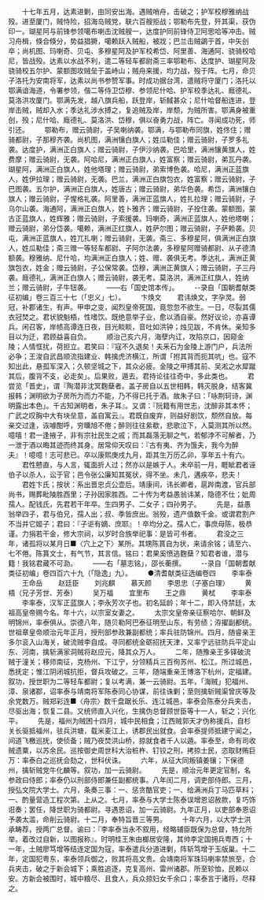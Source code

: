 <!-- { "loadSidebar": true } -->
　　十七年五月，达素进剿，由同安出海。遇贼哨舟，击破之；护军校穆雅纳战殁。进至厦门，贼恃险，招海岛贼党，联六百艘拒战；鄂勒布先登，歼其渠，获伪印一。瑚星阿与前锋参领噶布喇击沈贼艘一，达度护同前锋侍卫阿思哈等冲击。贼习舟楫，倏合倏分，势益猖獗，噶赖跃入贼船，被戕；巴兰击贼鷁于首，中矢创卒；尚机图、玛喇奇、贝屯、多穆星阿及护军校希岱、阿里善、海通阿、骁骑校哈尼，皆战殁。达素以水战不利，遣二等轻车都尉斋三率鄂勒布、达度护、瑚星阿及骁骑校五尔护、蒙额图攻贼垒于盖峙山；贼舟来援，均力战，殁于阵。七月，命贝子洛托为安南将军，达素以尚书参赞军事。时成功据台湾，遣贼将守厦门；洛托以鄂满谙海道，令署参领，偕二等侍卫岱穆、参领尼什哈、护军校季达礼、廕德礼、莫洛洪攻厦门。鄂满先发，越八旗兵船，跃登岸，斩馘甚众；尼什哈督船连进，登岸击贼，贼却入水；季达礼涉水搏之，复追贼及岸，岸颓，为贼所害。鄂满身被重创，殁；尼什哈、廕德礼、莫洛洪、岱穆，俱以奋勇力战，阵亡。寻闻成功死，师引还。
　　鄂勒布，赠云骑尉，子吴喇纳袭。鄂满，与鄂勒布同旗，姓佟住；赠骑都尉，子那穆齐袭。尚机图，满洲镶白旗人；姓瓜勒佳；赠云骑尉，子罗多礼袭。达度护，满洲正白旗人；赠云骑尉，子伊沙纳袭。巴哈里，满洲镶黄旗人，姓费摩；赠云骑尉，无袭。阿哈尼，满洲正白旗人，姓富察；赠云骑尉，弟瓦丹袭。瑚星阿，满洲正白旗人，姓他塔理；赠云骑尉，弟索博色袭。哈尼，满洲正蓝旗人，姓伊拉理；赠云骑尉，无袭。巴兰，满洲正白旗包衣，姓富察；赠云骑尉，子巴图袭。五尔护，满洲正白旗人，姓唐古；赠云骑尉，弟华色袭。希岱，满洲镶白旗人；赠云骑尉，子惺格礼袭。阿里善，满洲正蓝旗人，姓扎拉理；赠云骑尉，子乌尔山袭。海通阿，满洲正白旗人，姓卜雅齐；赠云骑尉，子拴住袭。蒙额图，蒙古正蓝旗人，姓辉雅；赠云骑尉，子索援袭。玛喇奇，满洲正蓝旗人，姓他塔喇；赠云骑尉，弟分岱袭。噶赖，满洲正红旗人，姓萨尔图；赠云骑尉，子萨赖袭。贝屯，满洲正蓝旗人，姓兀扎喇；赠云骑尉，无袭。斋三、多穆星阿，俱满洲正白旗人，姓瓜勒佳；斋三赠一等轻车都尉、子阿尔法袭，多穆星阿赠骑都尉、从子德清额袭。穆雅纳、尼什哈，均满洲正白旗人；姓、赠、袭俱无考。季达礼，满洲正黄旗包衣，姓金；赠云骑尉，子公保常袭。岱穆，满洲正黄旗人；赠云骑尉，子三丹袭。廕德礼，满洲正白旗人；赠云骑尉，袭无考。莫洛洪，满洲正红旗人，姓纳兰；赠云骑尉，子牛钮袭。
　　——右「国史馆本传」。
　　--录自「国朝耆献类征初编」卷三百三十七（「忠义」七）。
　　卞焕文
　　君讳焕文，字孕灵。弱冠，补郡诸生，有声。甲申之变，闻烈皇帝死国，竟忽忽不欲生。一日，尽裂其儒衣冠焚之。君状貌魁梧，性嗜饮。既绝意举子业，愈以酒自豪。然好议论，亦喜谭兵。闲召客，岸帻高谭连日夜，目光睒睒，音吐如洪钟；烛见跋，不肯休。亲知多目以为迂，君顾益喜自负。
　　顺治己亥六月，海孽内讧，攻陷京口，因窥金陵；人情恇扰，荷担立。君笑曰：『寇不久退矣！夫釆石为金陵上游门户，兵法所必争；王浚自武昌顺流指建业、韩擒虎济横江，所谓「拊其背而扼其吭」也。寇不知出此，悬孤军深入；久顿坚城之下，其众必疲。金陵之甲搏其前、吴淞之水犀蹴其后，腹背不支，必走矣」。后果败，遁去。君持论往往奇中，多此类也。
　　君尝览「晋史」，谓『陶潜非沈冥麴蘖者。盖子房自以五世相韩，韩灭脱身，结客冀报韩；渊明欲为子房所为而力不能，乃不得已托于酒。故朱子曰：「咏荆轲诗，渊明露出本色」。千古知渊明者，朱子耳』。又谓：『阮籍有用世志，沈醉非其本怀；广武之叹胸中大有块垒意，盖自寓云』。君既自废弃，则益好剧饮，颓然自放。每亲交过逢，诙噱酣呼，穷曛旭不倦；醉则往往絫欷，悲歌泣下，人莫测其所以然。噫嘻！君一逢掖子，非有宗社民生之戚；而其磊落无聊之气，若郁浡不可解者，乃一泄于酒以晦其迹而终其身。居常仰天叹曰：『古有夷、齐为饿夫，我今为醉夫』！噫噫！志可悲已。卒以康熙庚戌九月，距其生万历乙卯，享年五十有六。
　　君性戆直，与人言，辄面折人过；然亦以是嫉于人。未卒前一月，睚眦君者诬伯子以杀人，讼于官；邑令张公廉知其冤状，得不坐。未几，遘疾卒，悲夫！
　　君姓卞氏；按状：系出晋忠贞公壶后。靖康间，讳长卿者，扈跸南渡，官兵部尚书，赐葬毗陵胜西里；子孙因家胜西。二十传为考益愚翁讳某，隐德不仕；妣周孺人。配钱氏，先君若干年卒。生四男子、二女子；四孙男子。
　　先是，益愚翁举四子，君与伯兄，孺人出；叔、季皆庶出。翁殁，遗产值数千金。或谓君割产不当并它姬子；君曰：『子讵有嫡、庶耶』！卒均分之。孺人亡，事庶母陈，极恭谨。力捐若干金，修大宗祠，以岁时合族举祀事：是皆可书者。
　　君没之三年，诸孤将以某月日■〈穴上之下〉某所。其甥陈篔自为状，来请余铭；请至六、七不倦。陈篔文士，有气节，其言信。铭曰：君果奚愤逃麴蘖？知君者谁，潜与籍！我铭君藏不可泐。
　　——右「墓志铭」，邵长蘅撰。
　　--录自「国朝耆献类征初编」卷四百六十九（「隐逸」九）。
　　●清耆献类征选编卷四
　　李率泰
　　王命岳
　　赵廷臣
　　刘兆麒
　　慕天颜
　　李思忠（子塞白理）
　　黄梧（兄子芳世、芳泰）
　　吴万福
　　宜里布
　　王之鼎
　　黄栻
　　李率泰
　　李率泰，汉军正蓝旗人；李永芳次子也。初名延龄；年十二，即入侍禁廷，太祖高皇帝赐今名。年十六，以宗室女妻之。
　　太宗文皇帝亲征察哈尔、朝鲜及明锦州，率泰俱从。崇德八年，随贝勒阿巴泰征明至山东，有劳绩；洊擢副都统。世祖章皇帝顺治元年正月，授刑部参政兼副都统；率兵驻防锦州。四月，随睿亲王多尔衮入山海关，破流贼李自成。寻同都统金砺招抚天津，又率宁远驻防兵平定山东、河南，擒斩满家洞贼将赵应元，降其众万人。
　　二年，随豫亲王多铎破流贼于潼关；移师南征，克杨州、下江宁，分领精兵三百徇苏州、松江。所过城邑，悉抚定；惟江阴闭城抗拒，督兵攻破之。三年，随端重亲王博洛下杭州，定福建。叙功，授世职为二等轻车都尉；复以考满，兼一云骑尉。五年，「海贼」犯福州、漳、泉诸郡，诏率泰与靖南将军陈泰同心协谋，前往诛剿；至则擒斩贼渠曾庆等及余党数万。贼郑彩连■〈舟宗〉数千盘踞长乐、连江城邑，率泰会陈泰分兵夹击，尽驱出海；恢复二县。又统师直入兴化，生擒伪总督顾世臣等十一人，斩之；兴化平。
　　先是，福州为贼困十四月，城中民相食；江西贼郭天才伪称援兵，自杉关长驱抵福州，驻兵洪塘，载米麦江上，诱郡民出就食。会率泰提师抵建宁闻之，间道飞檄巡抚，使侦备；贼乃夜焚洪山桥，掠就食者千人以遁。率泰至，命有司收贼遗粟，以苏余民。巡按御史周世科大治桩杵、钉铰之刑，拷掠士民，恣取财贿巨万：率泰白之巡抚会劾之，世科伏诛。
　　六年，从征大同叛镇姜镶；下保德州，擒斩贼党牛化麟等。叙功，加一云骑尉。
　　先是，顺治元年更定官制，名参政曰侍郎；率泰仍以刑部侍郎兼任副都统事。八年闰二月，调吏部侍郎。三月，授弘文院大学士。六月，条奏三事：一、惩贪酷官吏；一、给满洲兵丁马匹草料；一、酌量营造工程次第。上从之。七月，率泰与大学士陈泰误增恩诏赦款，复巧饰诳奏；罢任，降世职为骑都尉。寻遇恩诏，加一云骑尉。九年正月，以吏部奉恩诏予袭太滥，命削云骑尉。十二月，奉特旨晋三等男。
　　十年六月，以大学士洪承畴荐，授两广总督。谕曰：『李率泰当永不叙用，经略辅臣既保为总督，特允所举。着改过自新，以图报称』。时明桂王朱由榔居安隆，其帅李定国拥兵粤西；十一年，土贼廖笃增等结连定国为寇，率泰遣兵分道进剿，阵斩笃增于玉版巢。十二年，定国犯粤东，率泰领兵御之，败其将高文贵。会靖南将军珠玛喇率禁旅至，合兵夹击，破之于新会城下；乘胜追逐，克复高州、雷州诸郡。所至轸恤，民赖以安。方新会被围时，城中粮尽、且食人，兵众掠妇女千余口；率泰言于诸将，尽释之。
